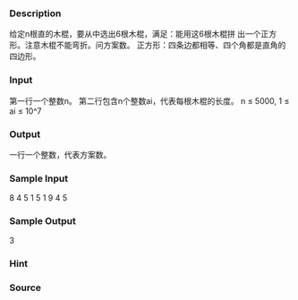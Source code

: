 
### Description
给定n根直的木棍，要从中选出6根木棍，满足：能用这6根木棍拼
出一个正方形。注意木棍不能弯折。问方案数。
正方形：四条边都相等、四个角都是直角的四边形。

### Input
第一行一个整数n。
第二行包含n个整数ai，代表每根木棍的长度。
n ≤ 5000, 1 ≤ ai ≤ 10^7

### Output
一行一个整数，代表方案数。

### Sample Input
8 
4 5 1 5 1 9 4 5
### Sample Output
3
### Hint

### Source
